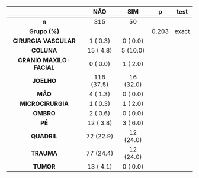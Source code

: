 

|           &nbsp;           |    NÃO     |    SIM    |   p   |  test  |
|:--------------------------:|:----------:|:---------:|:-----:|:------:|
|           **n**            |    315     |    50     |       |        |
|       **Grupo (%)**        |            |           | 0.203 | exact  |
|   **CIRURGIA VASCULAR**    |  1 ( 0.3)  | 0 ( 0.0)  |       |        |
|         **COLUNA**         | 15 ( 4.8)  | 5 (10.0)  |       |        |
|  **CRANIO MAXILO-FACIAL**  |  0 ( 0.0)  | 1 ( 2.0)  |       |        |
|         **JOELHO**         | 118 (37.5) | 16 (32.0) |       |        |
|          **MÃO**           |  4 ( 1.3)  | 0 ( 0.0)  |       |        |
|     **MICROCIRURGIA**      |  1 ( 0.3)  | 1 ( 2.0)  |       |        |
|         **OMBRO**          |  2 ( 0.6)  | 0 ( 0.0)  |       |        |
|           **PÉ**           | 12 ( 3.8)  | 3 ( 6.0)  |       |        |
|        **QUADRIL**         | 72 (22.9)  | 12 (24.0) |       |        |
|         **TRAUMA**         | 77 (24.4)  | 12 (24.0) |       |        |
|         **TUMOR**          | 13 ( 4.1)  | 0 ( 0.0)  |       |        |

